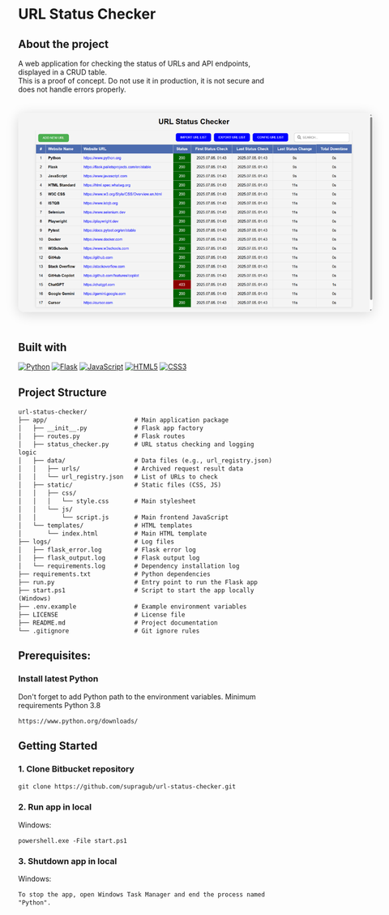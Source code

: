 # URL Status Checker

## About the project

A web application for checking the status of URLs and API endpoints, displayed in a CRUD table.  
This is a proof of concept. Do not use it in production, it is not secure and does not handle errors properly.


<p align="center">
	<img src="app/static/images/app.png" alt="App Screenshot" style="max-width: 700px; border-radius: 12px; box-shadow: 0 4px 24px rgba(0,0,0,0.15); margin: 24px 0;" />
</p>

## Built with

[![Python][Python]][Python-url]
[![Flask][Flask]][Flask-url]
[![JavaScript][JavaScript]][JavaScript-url]
[![HTML5][HTML5]][HTML5-url]
[![CSS3][CSS3]][CSS3-url]

## Project Structure

```
url-status-checker/
├── app/                        # Main application package
│   ├── __init__.py             # Flask app factory
│   ├── routes.py               # Flask routes
│   ├── status_checker.py       # URL status checking and logging logic
│   ├── data/                   # Data files (e.g., url_registry.json)
│   │   ├── urls/               # Archived request result data
│   │   └── url_registry.json   # List of URLs to check
│   ├── static/                 # Static files (CSS, JS)
│   │   ├── css/
│   │   │   └── style.css       # Main stylesheet
│   │   └── js/
│   │       └── script.js       # Main frontend JavaScript
│   └── templates/              # HTML templates
│       └── index.html          # Main HTML template
├── logs/                       # Log files
│   ├── flask_error.log         # Flask error log
│   ├── flask_output.log        # Flask output log
│   └── requirements.log        # Dependency installation log
├── requirements.txt            # Python dependencies
├── run.py                      # Entry point to run the Flask app
├── start.ps1                   # Script to start the app locally (Windows)
├── .env.example                # Example environment variables
├── LICENSE                     # License file
├── README.md                   # Project documentation
└── .gitignore                  # Git ignore rules
```

## Prerequisites:

### Install latest Python

Don't forget to add Python path to the environment variables.
Minimum requirements Python 3.8

```
https://www.python.org/downloads/
```

## Getting Started

### 1. Clone Bitbucket repository

```
git clone https://github.com/supragub/url-status-checker.git
```

### 2. Run app in local

Windows:

```
powershell.exe -File start.ps1
```

### 3. Shutdown app in local

Windows:
```
To stop the app, open Windows Task Manager and end the process named "Python".
```

[Python]: https://img.shields.io/badge/python-3670A0?style=for-the-badge&logo=python&logoColor=ffdd54
[Python-url]: https://www.python.org/
[Flask]: https://img.shields.io/badge/flask-43B02A?style=for-the-badge&logo=flask&logoColor=white
[Flask-url]: https://flask.palletsprojects.com/
[JavaScript]: https://img.shields.io/badge/javascript-802045?style=for-the-badge&logo=javascript&logoColor=white
[JavaScript-url]: https://www.javascript.com/
[HTML5]: https://img.shields.io/badge/html5-ff5000?style=for-the-badge&logo=html5&logoColor=white
[HTML5-url]: https://html.spec.whatwg.org/
[CSS3]: https://img.shields.io/badge/css3-2496ED?style=for-the-badge&logo=css3&logoColor=white
[CSS3-url]: https://www.w3.org/Style/CSS/Overview.en.html